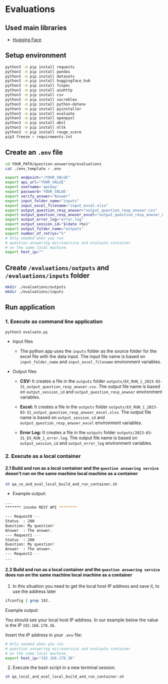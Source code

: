 # Evaluations

## Used main libraries

* [Hugging Face](https://huggingface.co/spaces/evaluate-metric/sacrebleu)

## Setup environment

```sh
python3 -m pip install requests
python3 -m pip install pandas
python3 -m pip install datasets
python3 -m pip install huggingface_hub 
python3 -m pip install fsspec 
python3 -m pip install aiohttp
python3 -m pip install csv
python3 -m pip install sacrebleu
python3 -m pip install python-dotenv
python3 -m pip install pyinstaller
python3 -m pip install evaluate
python3 -m pip install openpyxl
python3 -m pip install absl
python3 -m pip install nltk
python3 -m pip install rouge_score
pip3 freeze > requirements.txt
```

## Create an `.env` file

```sh
cd YOUR_PATH/question-answering/evaluations
cat ./env_template > .env
```

```sh
export endpoint="/YOUR_VALUE"
export api_url="YOUR_VALUE"
export username='apikey'
export password='YOUR_VALUE'
export verify_answer="Answer"
export input_folder_name="inputs"
export input_excel_filename="input_excel.xlsx"
export output_question_resp_anwser="output_question_resp_anwser.csv"
export output_question_resp_anwser_excel="output_question_resp_anwser_excel.xlsx"
export output_error_log="error.log"
export output_session_id="$(date +%s)"
export output_folder_name="outputs"
export number_of_retrys="5"
# Only needed when you run 
# question answering microservice and evaluate container
# on the same local machine.
export host_ip=""
```

## Create `/evaluations/outputs` and `/evaluations/inputs` folder

```sh
mkdir ./evaluations/outputs
mkdir ./evaluations/inputs
```

## Run application

### 1. Execute as command line application

```sh
python3 evaluate.py
```

* Input files

    * The python app uses the `inputs` folder as the source folder for the excel file with the data input. The input file name is based on `input_folder_name` and `input_excel_filename` environment variables.

* Output files

    * **CSV:** It creates a file in the `outputs` folder `outputs/EX_RUN_1_2023-03-31_output_question_resp_anwser.csv`. The output file name is based on `output_session_id` and `output_question_resp_anwser` environment variables. 

    * **Excel:** It creates a file in the `outputs` folder `outputs/EX_RUN_1_2023-03-31_output_question_resp_anwser_excel.xlsx`. The output file name is based on `output_session_id` and `output_question_resp_anwser_excel` environment variables.
    
    * **Error Log:** It creates a file in the `outputs` folder `outputs/2023-03-31_EX_RUN_1_error.log`. The output file name is based on `output_session_id` and `output_error_log` environment variables.

### 2. Execute as a local container

#### 2.1 Build and run as a local container and the `question answering service` **doesn't run** on the same machine local machine as a container

```sh
sh qa_ce_and_eval_local_build_and_run_container.sh
```

* Example output:

```sh
...
******* invoke REST API ********

--- Request0 ---
Status  : 200
Question: My question?
Answer  : The answer.
--- Request1 ---
Status  : 200
Question: My question?
Answer  : The answer.
--- Request2 ---
...
```

#### 2.2 Build and run as a local container and the `question answering service` **does run** on the same machine local machine as a container

1. In this situation you need to get the local host IP address and save it, to use the address later 

```sh
ifconfig | grep 192.
```

Example output:

You should see your local host IP address.
In our example below the value is the IP `192.168.178.36`.

Insert the IP address in your `.env` file:

```sh
# Only needed when you run 
# question answering microservice and evaluate container
# on the same local machine.
export host_ip="192.168.178.36"
```

2. Execute the bash script in a new terminal session.

```sh
sh qa_local_and_eval_local_build_and_run_container.sh
```





